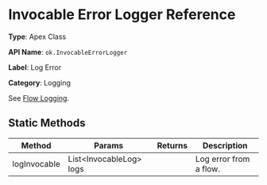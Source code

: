 # Invocable Error Logger Reference

**Type**: Apex Class

**API Name**: `ok.InvocableErrorLogger`

**Label**: Log Error

**Category**: Logging

See [Flow Logging](../api/flow-logging.md).

## Static Methods

| Method       | Params                   | Returns | Description            |
| ------------ | ------------------------ | ------- | ---------------------- |
| logInvocable | List<InvocableLog\> logs |         | Log error from a flow. |
